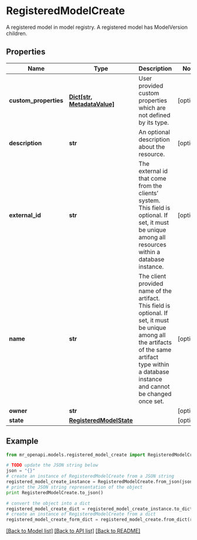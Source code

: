 # RegisteredModelCreate

A registered model in model registry. A registered model has ModelVersion children.

## Properties
Name | Type | Description | Notes
------------ | ------------- | ------------- | -------------
**custom_properties** | [**Dict[str, MetadataValue]**](MetadataValue.md) | User provided custom properties which are not defined by its type. | [optional] 
**description** | **str** | An optional description about the resource. | [optional] 
**external_id** | **str** | The external id that come from the clients’ system. This field is optional. If set, it must be unique among all resources within a database instance. | [optional] 
**name** | **str** | The client provided name of the artifact. This field is optional. If set, it must be unique among all the artifacts of the same artifact type within a database instance and cannot be changed once set. | [optional] 
**owner** | **str** |  | [optional] 
**state** | [**RegisteredModelState**](RegisteredModelState.md) |  | [optional] 

## Example

```python
from mr_openapi.models.registered_model_create import RegisteredModelCreate

# TODO update the JSON string below
json = "{}"
# create an instance of RegisteredModelCreate from a JSON string
registered_model_create_instance = RegisteredModelCreate.from_json(json)
# print the JSON string representation of the object
print RegisteredModelCreate.to_json()

# convert the object into a dict
registered_model_create_dict = registered_model_create_instance.to_dict()
# create an instance of RegisteredModelCreate from a dict
registered_model_create_form_dict = registered_model_create.from_dict(registered_model_create_dict)
```
[[Back to Model list]](../README.md#documentation-for-models) [[Back to API list]](../README.md#documentation-for-api-endpoints) [[Back to README]](../README.md)


